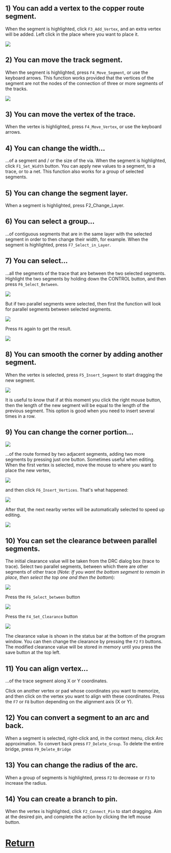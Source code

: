 ## 1) You can add a vertex to the copper route segment. 

When the segment is highlighted, click `F3_Add_Vertex`, and an extra vertex will be added. Left click in the place where you want to place it.

![](pictures/edit_tr1.png)

## 2) You can move the track segment. 

When the segment is highlighted, press `F4_Move_Segment`, or use the keyboard arrows. This function works provided that the vertices of the segment are not the nodes of the connection of three or more segments of the tracks.

![](pictures/edit_tr2.png)

## 3) You can move the vertex of the trace. 

When the vertex is highlighted, press `F4_Move_Vertex`, or use the keyboard arrows.

## 4) You can change the width...

...of a segment and / or the size of the via. When the segment is highlighted, click `F1_Set_Width` button. You can apply new values to a segment, to a trace, or to a net. This function also works for a group of selected segments.

## 5) You can change the segment layer.

When a segment is highlighted, press F2_Change_Layer.

## 6) You can select a group...

...of contiguous segments that are in the same layer with the selected segment in order to then change their width, for example. When the segment is highlighted, press `F7_Select_in_Layer`.

## 7) You can select...

...all the segments of the trace that are between the two selected segments. Highlight the two segments by holding down the CONTROL button, and then press `F6_Select_Between`.

![](pictures/sel_between1.png)

But if two parallel segments were selected, then first the function will look for parallel segments between selected segments.

![](pictures/sel_between2.png)

Press `F6` again to get the result.

![](pictures/sel_between3.png)

## 8) You can smooth the corner by adding another segment.

When the vertex is selected, press `F5_Insert_Segment` to start dragging the new segment. 

![](pictures/edit_tr7.png)

It is useful to know that if at this moment you click the right mouse button, then the length of the new segment will be equal to the length of the previous segment. This option is good when you need to insert several times in a row.

## 9) You can change the corner portion... 

![](pictures/edit_tr8.png)

...of the route formed by two adjacent segments, adding two more segments by pressing just one button. Sometimes useful when editing. When the first vertex is selected, move the mouse to where you want to place the new vertex, 

![](pictures/edit_tr8_2.png)

and then click `F6_Insert_Vertices`. That's what happened:

![](pictures/edit_tr8_3.png)

After that, the next nearby vertex will be automatically selected to speed up editing.

![](pictures/edit_tr8_4.png)

## 10) You can set the clearance between parallel segments. 
The initial clearance value will be taken from the DRC dialog box (trace to trace). Select two parallel segments, between which there are other segments of other trace (_Note: If you want the bottom segment to remain in place, then select the top one and then the bottom_):

![](pictures/set_cl1.png)

Press the `F6_Select_between` button

![](pictures/set_cl2.png)

Press the `F4_Set_Clearance` button

![](pictures/set_cl3.png)

The clearance value is shown in the status bar at the bottom of the program window. You can then change the clearance by pressing the `F2` `F3` buttons. The modified clearance value will be stored in memory until you press the save button at the top left.

## 11) You can align vertex...

...of the trace segment along X or Y coordinates. 

Click on another vertex or pad whose coordinates you want to memorize, and then click on the vertex you want to align with these coordinates. Press the `F7` or `F8` button depending on the alignment axis (X or Y).

## 12) You can convert a segment to an arc and back. 

When a segment is selected, right-click and, in the context menu, click Arc approximation. To convert back press `F7_Delete_Group`. To delete the entire bridge, press `F9_Delete_Bridge`

## 13) You can change the radius of the arc. 

When a group of segments is highlighted, press `F2` to decrease or `F3` to increase the radius.

## 14) You can create a branch to pin. 

When the vertex is highlighted, click `F2_Connect_Pin` to start dragging. Aim at the desired pin, and complete the action by clicking the left mouse button.

# [Return](How_to.md)
